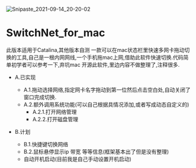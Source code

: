 ![Snipaste_2021-09-14_20-20-02](https://user-images.githubusercontent.com/31638769/133256546-98455523-e6df-45d8-b0af-5aa5ff601619.png)
# SwitchNet_for_mac
此版本适用于Catalina,其他版本自测
一款可以在mac状态栏里快速多网卡拖动切换的工具,自己是一根内网网线,一个手机拖mac上网,借助此软件快速切换.代码简单初学者可以参考一下,弃坑mac 开源此软件,里边内容不做整理了,注释很多.

* A.已实现
  * A.1.拖动选择网络,指定网卡名字拖动到第一位然后点击空白处,自动关闭了窗口完成切换.
  * A.2.额外调用系统功能(可以自己根据具情况添加,或者写成动态自定义的)
    *  A.2.1.打开网络管理
    *  A.2.2.打开磁盘管理

* B.计划
   * B.1.快捷键切换网络 
   * B.2.鼠标悬停显示ip 带宽 等等信息(框架基本出了但是没有整理)
   * 自动开机启动(目前我是自己手动设置开机启动)
  
